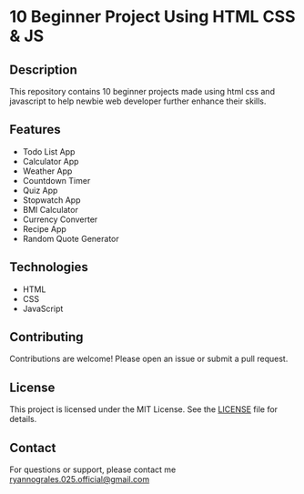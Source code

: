 # 10 Beginner Project Using HTML CSS & JS

## Description

This repository contains 10 beginner projects made using html css and javascript to help newbie web developer further enhance their skills.

## Features

- Todo List App
- Calculator App
- Weather App
- Countdown Timer
- Quiz App
- Stopwatch App
- BMI Calculator
- Currency Converter
- Recipe App
- Random Quote Generator

## Technologies

- HTML
- CSS
- JavaScript

## Contributing

Contributions are welcome! Please open an issue or submit a pull request.

## License

This project is licensed under the MIT License. See the [LICENSE](https://github.com/mrzeal025/10-beginner-project/blob/main/LICENSE) file for details.

## Contact

For questions or support, please contact me ryannograles.025.official@gmail.com
